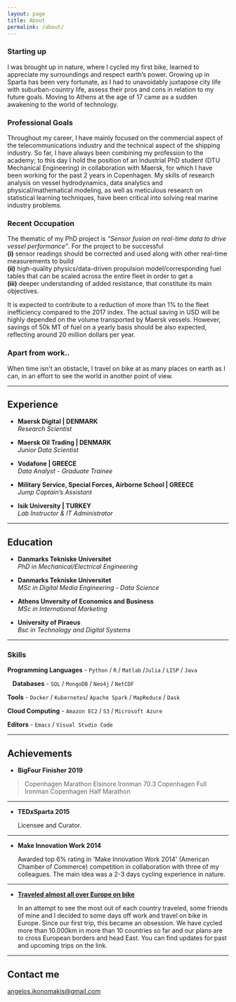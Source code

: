 ```yaml
---
layout: page
title: About
permalink: /about/
---
```


### Starting up 
I was brought up in nature, where I cycled my first bike, learned to appreciate my surroundings and respect earth’s power. Growing up in Sparta has been very fortunate, as I had to unavoidably juxtapose city life with suburban-country life, assess their pros and cons in relation to my future goals. Moving to Athens at the age of 17 came as a sudden awakening to the world of technology.

### Professional Goals
Throughout my career, I have mainly focused on the commercial aspect of the telecommunications industry and the technical aspect of the shipping industry. So far, I have always been combining my profession to the academy; to this day I hold the position of an Industrial PhD student (DTU Mechanical Engineering) in collaboration with Maersk, for which I have been working for the past 2 years in Copenhagen. My skills of research analysis on vessel hydrodynamics, data analytics and physical/mathematical modeling, as well as meticulous research on statistical learning techniques, have been critical into solving real marine industry problems.    

### Recent Occupation
The thematic of my PhD project is *“​Sensor fusion on real-time data to drive vessel performance​”*. For the project to be successful    
**(i)** sensor readings should be corrected and used along with other real-time measurements to build      
**(ii)** high-quality physics/data-driven propulsion model/corresponding fuel tables that can be scaled across the entire fleet in order to get a      
**(iii)** deeper understanding of added resistance, that constitute its main objectives.    

It is expected to contribute to a reduction of more than 1% to the fleet inefficiency compared to the 2017 index. The actual saving in USD will be highly depended on the volume transported by Maersk vessels. However, savings of 50k MT of fuel on a yearly basis should be also expected, reflecting around 20 million dollars per year.

### Apart from work..
When time isn't an obstacle, I travel on bike at as many places on earth as I can, in an effort to see the world in another point of view.

***

## Experience

* **Maersk Digital | DENMARK**    
*Research Scientist*

* **Maersk Oil Trading | DENMARK**    
*Junior Data Scientist*

* **Vodafone | GREECE**    
*Data Analyst - Graduate Trainee*

* **Military Service, Special Forces, Airborne School | GREECE**    
*Jump Captain’s Assistant*

* **Isik University | TURKEY**    
*Lab Instructor & IT Administrator*

***

## Education
* **Danmarks Tekniske Universitet**    
*PhD in Mechanical/Electrical Engineering*

* **Danmarks Tekniske Universitet**    
*MSc in Digital Media Engineering - Data Science*

* **Athens Unversity of Economics and Business**    
*MSc in International Marketing*

* **University of Piraeus**    
*Bsc in  Technology and Digital Systems*

***

### Skills

<i class="fa fa-code fa" aria-hidden="true"></i> **Programming Languages** - `Python` / `R` / `Matlab` /`Julia` / `LISP` / `Java` 

<i class="fa fa-database fa" aria-hidden="true"></i>&nbsp;&nbsp; **Databases** - `SQL` / `MongoDB` / `Neo4j` / `NetCDF`   

<i class="fa fa-cubes fa" aria-hidden="true"></i> **Tools** - `Docker` / `Kubernetes`/ `Apache Spark` /  `MapReduce` / `Dask`   

<i class="fa fa-cloud fa" aria-hidden="true"></i> **Cloud Computing** - `Amazon EC2` / `S3` / `Microsoft Azure`

<i class="fa fa-desktop fa" aria-hidden="true"></i> **Editors** - `Emacs` / `Visual Studio Code`
 

***   
    
## Achievements

* **BigFour Finisher 2019**
   
 > Copenhagen Marathon
 > Elsinore Ironman 70.3
 > Copenhagen Full Ironman
 > Copenhagen Half Marathon
 
***

* **TEDxSparta 2015**

   Licensee and Curator.
 
***

* **Make Innovation Work 2014**

   Awarded top 6% rating in 'Make Innovation Work 2014' (American Chamber of Commerce)
 competition in collaboration with three of my colleagues. The main idea was a 2-3 days cycling experience in nature. 

***

* [**Traveled almost all over Europe on bike**](http://cycloporlacara.blogspot.com) 

    In an attempt to see the most out of each country traveled, some friends of mine and I decided to some days off work and travel on bike in Europe. Since our first trip, this became an obsession. We have cycled more than 10.000km in more than 10 countries so far and our plans are to cross European borders and head East. You can find updates for past and upcoming trips on the link.

***

## Contact me

[angelos.ikonomakis@gmail.com](mailto:angelos.ikonomakis@gmail.com)
